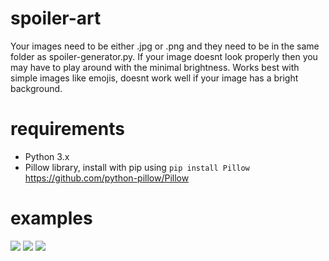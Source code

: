# spoiler-art

Your images need to be either .jpg or .png and they need to be in the same folder as spoiler-generator.py.
If your image doesnt look properly then you may have to play around with the minimal brightness.
Works best with simple images like emojis, doesnt work well if your image has a bright background.

# requirements
* Python 3.x
* Pillow library, install with pip using `pip install Pillow` https://github.com/python-pillow/Pillow

# examples
![](https://i.imgur.com/wrGSgVa.png)
![](https://i.imgur.com/6EKPm1r.png)
![](https://i.imgur.com/V7lLg2w.png)
